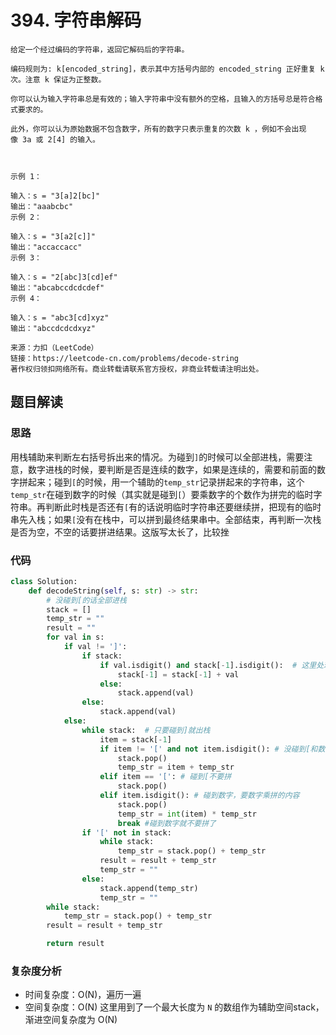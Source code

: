 # 394. 字符串解码

~~~typora
给定一个经过编码的字符串，返回它解码后的字符串。

编码规则为: k[encoded_string]，表示其中方括号内部的 encoded_string 正好重复 k 次。注意 k 保证为正整数。

你可以认为输入字符串总是有效的；输入字符串中没有额外的空格，且输入的方括号总是符合格式要求的。

此外，你可以认为原始数据不包含数字，所有的数字只表示重复的次数 k ，例如不会出现像 3a 或 2[4] 的输入。

 

示例 1：

输入：s = "3[a]2[bc]"
输出："aaabcbc"
示例 2：

输入：s = "3[a2[c]]"
输出："accaccacc"
示例 3：

输入：s = "2[abc]3[cd]ef"
输出："abcabccdcdcdef"
示例 4：

输入：s = "abc3[cd]xyz"
输出："abccdcdcdxyz"

来源：力扣（LeetCode）
链接：https://leetcode-cn.com/problems/decode-string
著作权归领扣网络所有。商业转载请联系官方授权，非商业转载请注明出处。
~~~

## 题目解读



### 思路

用栈辅助来判断左右括号拆出来的情况。为碰到`]`的时候可以全部进栈，需要注意，数字进栈的时候，要判断是否是连续的数字，如果是连续的，需要和前面的数字拼起来；碰到`[`的时候，用一个辅助的`temp_str`记录拼起来的字符串，这个`temp_str`在碰到数字的时候（其实就是碰到`[`）要乘数字的个数作为拼完的临时字符串。再判断此时栈是否还有`[`有的话说明临时字符串还要继续拼，把现有的临时串先入栈；如果`[`没有在栈中，可以拼到最终结果串中。全部结束，再判断一次栈是否为空，不空的话要拼进结果。这版写太长了，比较挫

### 代码

~~~python
class Solution:
    def decodeString(self, s: str) -> str:
        # 没碰到[的话全部进栈
        stack = []
        temp_str = ""
        result = ""
        for val in s:
            if val != ']':
                if stack:
                    if val.isdigit() and stack[-1].isdigit():  # 这里处理有可能多个数字的情况，比如100
                        stack[-1] = stack[-1] + val
                    else:
                        stack.append(val)
                else:
                    stack.append(val)
            else:
                while stack:  # 只要碰到]就出栈
                    item = stack[-1]
                    if item != '[' and not item.isdigit(): # 没碰到[和数字，先拼起来
                        stack.pop()
                        temp_str = item + temp_str
                    elif item == '[': # 碰到[不要拼
                        stack.pop()
                    elif item.isdigit(): # 碰到数字，要数字乘拼的内容
                        stack.pop()
                        temp_str = int(item) * temp_str
                        break #碰到数字就不要拼了
                if '[' not in stack:
                    while stack:
                        temp_str = stack.pop() + temp_str
                    result = result + temp_str
                    temp_str = ""
                else:
                    stack.append(temp_str)
                    temp_str = ""
        while stack:
            temp_str = stack.pop() + temp_str
        result = result + temp_str

        return result

~~~

### 复杂度分析

- 时间复杂度：O(N)，遍历一遍 
- 空间复杂度：O(N) 这里用到了一个最大长度为 `N` 的数组作为辅助空间stack，渐进空间复杂度为 O(N)

